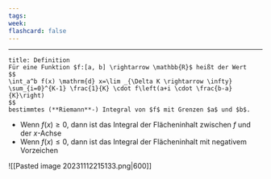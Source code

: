 ```yaml
---
tags:
week:
flashcard: false
---
```

***

```ad-important
title: Definition
Für eine Funktion $f:[a, b] \rightarrow \mathbb{R}$ heißt der Wert
$$
\int_a^b f(x) \mathrm{d} x=\lim _{\Delta K \rightarrow \infty} \sum_{i=0}^{K-1} \frac{1}{K} \cdot f\left(a+i \cdot \frac{b-a}{K}\right)
$$
bestimmtes (**Riemann**-) Integral von $f$ mit Grenzen $a$ und $b$.

```

- Wenn $f(x) \geq 0$, dann ist das Integral der Flächeninhalt zwischen $f$ und der $x$-Achse
- Wenn $f(x) \leq 0$, dann ist das Integral der Flächeninhalt mit negativem Vorzeichen

![[Pasted image 20231112215133.png|600]]


